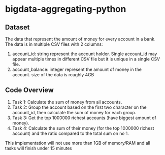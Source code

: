 # bigdata-aggregating-python

## Dataset
The data that represent the amount of money for every account in a bank. The data is in multiple CSV files with 2 columns:
1.	account_id: string represent the account holder. Single account_id may appear multiple times in different CSV file but it is unique in a single CSV file.
2.	account_balance: integer represent the amount of money in the account.
size of the data is roughly 4GB

## Code Overview
1.	Task 1: Calculate the sum of money from all accounts.
2.	Task 2: Group the account based on the first two character on the account_id, then calculate the sum of money for each group.
3.	Task 3: Get the top 1000000 richest accounts (have biggest amount of money).
4.	Task 4: Calculate the sum of their money (for the top 1000000 richest account) and the ratio compared to the total sum on no 1.

This implementation will not use more than 1GB of memory/RAM and all tasks will finish under 15 minutes
